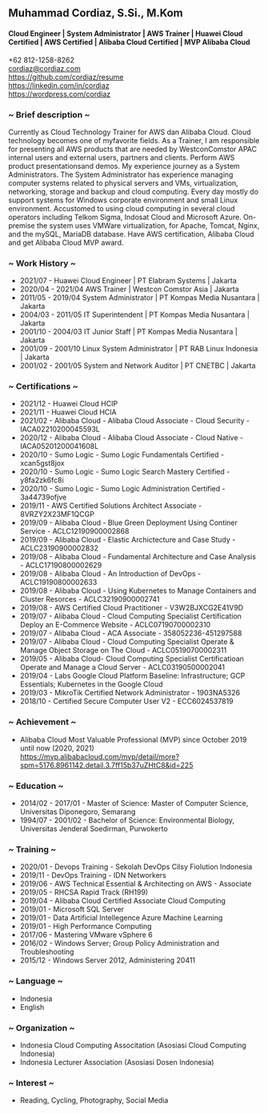 ## Muhammad Cordiaz, S.Si., M.Kom
#### Cloud Engineer | System Administrator | AWS Trainer | Huawei Cloud Certified | AWS Certified | Alibaba Cloud Certified | MVP Alibaba Cloud

+62 812-1258-8262\
cordiaz@cordiaz.com\
https://github.com/cordiaz/resume     
https://linkedin.com/in/cordiaz   
https://wordpress.com/cordiaz  

### ~ Brief description ~
Currently as Cloud Technology Trainer for AWS dan Alibaba Cloud. Cloud technology becomes one of myfavorite fields. As a Trainer, I am responsible for presenting all AWS products that are needed by WestconComstor APAC internal users and external users, partners and clients. Perform AWS product presentationsand demos. My experience journey as a System Administrators. The System Administrator has experience managing computer systems related to physical servers and VMs, virtualization, networking, storage and backup and cloud computing. Every day mostly do support systems for Windows corporate environment and small Linux environment. Accustomed to using cloud computing in several cloud operators including Telkom Sigma, Indosat Cloud and Microsoft Azure. On-premise the system uses VMWare virtualization, for Apache, Tomcat, Nginx, and the mySQL, MariaDB database. Have AWS certification, Alibaba Cloud and get Alibaba Cloud MVP award.

### ~ Work History ~
- 2021/07 - Huawei Cloud Engineer | PT Elabram Systems | Jakarta
- 2020/04 - 2021/04 AWS Trainer | Westcon Comstor Asia | Jakarta
- 2011/05 - 2019/04 System Administrator | PT Kompas Media Nusantara | Jakarta
- 2004/03 - 2011/05 IT Superintendent | PT Kompas Media Nusantara | Jakarta
- 2001/10 - 2004/03 IT Junior Staff | PT Kompas Media Nusantara | Jakarta
- 2001/09 - 2001/10 Linux System Administrator | PT RAB Linux Indonesia | Jakarta
- 2001/02 - 2001/05 System and Network Auditor | PT CNETBC | Jakarta

### ~ Certifications ~
- 2021/12 - Huawei Cloud HCIP
- 2021/11 - Huawei Cloud HCIA
- 2021/02 - Alibaba Cloud - Alibaba Cloud Associate - Cloud Security - IACA02210200045593L
- 2020/12 - Alibaba Cloud - Alibaba Cloud Associate - Cloud Native - IACA05201200041608L
- 2020/10 - Sumo Logic - Sumo Logic Fundamentals Certified - xcan5gst8jox
- 2020/10 - Sumo Logic - Sumo Logic Search Mastery Certified - y8fa2zk6fc8i
- 2020/10 - Sumo Logic - Sumo Logic Administration Certified - 3a44739ofjve
- 2019/11 - AWS Certified Solutions Architect Associate - 8VRZY2X23MF1QCGP
- 2019/09 - Alibaba Cloud - Blue Green Deployment Using Continer Service - ACLC12190900002868
- 2019/09 - Alibaba Cloud - Elastic Archictecture and Case Study - ACLC23190900002832
- 2019/08 - Alibaba Cloud - Fundamental Architecture and Case Analysis - ACLC17190800002629
- 2019/08 - Alibaba Cloud - An Introduction of DevOps - ACLC19190800002633
- 2019/08 - Alibaba Cloud - Using Kubernetes to Manage Containers and Cluster Resorces - ACLC32190900002741
- 2019/08 - AWS Certified Cloud Practitioner - V3W2BJXCG2E41V9D
- 2019/07 - Alibaba Cloud - Cloud Computing Specialist Certification Deploy an E-Commerce Website - ACLC07190700002310
- 2019/07 - Alibaba Cloud - ACA Associate - 358052236-451297588
- 2019/07 - Alibaba Cloud - Cloud Computing Specialist Operate & Manage Object Storage on The Cloud - ACLC05190700002311
- 2019/05 - Alibaba Cloud- Cloud Computing Specialist Certificatioan Operate and Manage a Cloud Server - ACLC03190500002041
- 2019/04 - Labs Google Cloud Platform Baseline: Infrastructure; GCP Essentials; Kubernetes in the Google Cloud
- 2019/03 - MikroTik Certified Network Administrator - 1903NA5326
- 2018/10 - Certified Secure Computer User V2 - ECC6024537819

### ~ Achievement ~
- Alibaba Cloud Most Valuable Professional (MVP) since October 2019 until now (2020, 2021)  
https://mvp.alibabacloud.com/mvp/detail/more?spm=5176.8961142.detail.3.7ff15b37uZHtC8&id=225

### ~ Education ~
- 2014/02 - 2017/01 - Master of Science: Master of Computer Science, Universitas Diponegoro, Semarang
- 1994/07 - 2001/02 - Bachelor of Science: Environmental Biology, Universitas Jenderal Soedirman, Purwokerto

### ~ Training ~
- 2020/01 - Devops Training - Sekolah DevOps Cilsy Fiolution Indonesia
- 2019/11 - DevOps Training - IDN Networkers
- 2019/06 - AWS Technical Essential & Architecting on AWS - Associate
- 2019/05 - RHCSA Rapid Track (RH199)
- 2019/04 - Alibaba Cloud Certified Associate Cloud Computing
- 2019/01 - Microsoft SQL Server
- 2019/01 - Data Artificial Intellegence Azure Machine Learning
- 2019/01 - High Performance Computing
- 2017/06 - Mastering VMware vSphere 6
- 2016/02 - Windows Server; Group Policy Administration and Troubleshooting
- 2015/12 - Windows Server 2012, Administering 20411

### ~ Language ~
- Indonesia  
- English  

### ~ Organization ~
- Indonesia Cloud Computing Associtation (Asosiasi Cloud Computing Indonesia)
- Indonesia Lecturer Association (Asosiasi Dosen Indonesia)

### ~ Interest ~
- Reading, Cycling, Photography, Social Media
